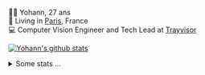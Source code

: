 <p>
  👨🏻 <bold>Yohann</bold>, 27 ans<br/>
  💼 Living in <a href="https://www.google.com/maps?q=paris">Paris</a>, France<br/>
  💻 Computer Vision Engineer and Tech Lead at <a href="https://trayvisor.com/">Trayvisor</a><br/>
</p>

<a href="https://github.com/anuraghazra/github-readme-stats"><img align="center" src="https://github-readme-stats-go94hl40s-yohann84l.vercel.app//api?username=yohann84L&show_icons=true&include_all_commits=true" alt="Yohann's github stats" /> </a>


<details>
  <summary>Some stats ...</summary><br/>
  

<!--START_SECTION:waka-->
![Code Time](http://img.shields.io/badge/Code%20Time-790%20hrs%201%20min-blue)

![Profile Views](http://img.shields.io/badge/Profile%20Views-0-blue)

**🐱 My GitHub Data** 

> 📦 440.6 kB Used in GitHub's Storage 
 > 
> 🏆 617 Contributions in the Year 2023
 > 
> 🚫 Not Opted to Hire
 > 
> 📜 24 Public Repositories 
 > 
> 🔑 21 Private Repositories 
 > 
**I'm an Early 🐤** 

```text
🌞 Morning                12390 commits       ████████░░░░░░░░░░░░░░░░░   30.82 % 
🌆 Daytime                23050 commits       ██████████████░░░░░░░░░░░   57.33 % 
🌃 Evening                4605 commits        ███░░░░░░░░░░░░░░░░░░░░░░   11.45 % 
🌙 Night                  160 commits         ░░░░░░░░░░░░░░░░░░░░░░░░░   00.40 % 
```
📅 **I'm Most Productive on Wednesday** 

```text
Monday                   7682 commits        █████░░░░░░░░░░░░░░░░░░░░   19.11 % 
Tuesday                  7454 commits        █████░░░░░░░░░░░░░░░░░░░░   18.54 % 
Wednesday                8948 commits        ██████░░░░░░░░░░░░░░░░░░░   22.26 % 
Thursday                 8561 commits        █████░░░░░░░░░░░░░░░░░░░░   21.29 % 
Friday                   7096 commits        ████░░░░░░░░░░░░░░░░░░░░░   17.65 % 
Saturday                 150 commits         ░░░░░░░░░░░░░░░░░░░░░░░░░   00.37 % 
Sunday                   314 commits         ░░░░░░░░░░░░░░░░░░░░░░░░░   00.78 % 
```


📊 **This Week I Spent My Time On** 

```text
🕑︎ Time Zone: Europe/Paris

💬 Programming Languages: 
Python                   7 hrs 32 mins       █████████████████░░░░░░░░   69.06 % 
SQL                      52 mins             ██░░░░░░░░░░░░░░░░░░░░░░░   08.04 % 
GDScript3                44 mins             ██░░░░░░░░░░░░░░░░░░░░░░░   06.86 % 
YAML                     43 mins             ██░░░░░░░░░░░░░░░░░░░░░░░   06.57 % 
Markdown                 30 mins             █░░░░░░░░░░░░░░░░░░░░░░░░   04.69 % 

🔥 Editors: 
PyCharm                  10 hrs 8 mins       ███████████████████████░░   92.91 % 
VS Code                  37 mins             █░░░░░░░░░░░░░░░░░░░░░░░░   05.67 % 
WebStorm                 9 mins              ░░░░░░░░░░░░░░░░░░░░░░░░░   01.43 % 

💻 Operating System: 
Mac                      10 hrs 54 mins      █████████████████████████   100.00 % 
```

**I Mostly Code in Python** 

```text
Python                   20 repos            █████████████░░░░░░░░░░░░   51.28 % 
Jupyter Notebook         4 repos             ███░░░░░░░░░░░░░░░░░░░░░░   10.26 % 
HTML                     2 repos             █░░░░░░░░░░░░░░░░░░░░░░░░   05.13 % 
JavaScript               2 repos             █░░░░░░░░░░░░░░░░░░░░░░░░   05.13 % 
Shell                    1 repo              █░░░░░░░░░░░░░░░░░░░░░░░░   02.56 % 
```




 Last Updated on 03/10/2023 00:26:17 UTC
<!--END_SECTION:waka-->
